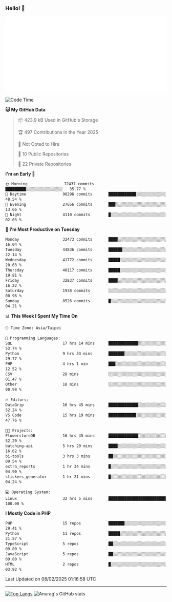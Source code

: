 ### Hello! 👋

![Metrics](/metrics.classic.svg)

<!--START_SECTION:waka-->
![Code Time](http://img.shields.io/badge/Code%20Time-2%2C319%20hrs%208%20mins-blue)

**🐱 My GitHub Data** 

> 📦 423.9 kB Used in GitHub's Storage 
 > 
> 🏆 497 Contributions in the Year 2025
 > 
> 🚫 Not Opted to Hire
 > 
> 📜 10 Public Repositories 
 > 
> 🔑 22 Private Repositories 
 > 
**I'm an Early 🐤** 

```text
🌞 Morning                72437 commits       █████████░░░░░░░░░░░░░░░░   35.77 % 
🌆 Daytime                98296 commits       ████████████░░░░░░░░░░░░░   48.54 % 
🌃 Evening                27656 commits       ███░░░░░░░░░░░░░░░░░░░░░░   13.66 % 
🌙 Night                  4110 commits        █░░░░░░░░░░░░░░░░░░░░░░░░   02.03 % 
```
📅 **I'm Most Productive on Tuesday** 

```text
Monday                   32473 commits       ████░░░░░░░░░░░░░░░░░░░░░   16.04 % 
Tuesday                  44836 commits       ██████░░░░░░░░░░░░░░░░░░░   22.14 % 
Wednesday                41772 commits       █████░░░░░░░░░░░░░░░░░░░░   20.63 % 
Thursday                 40117 commits       █████░░░░░░░░░░░░░░░░░░░░   19.81 % 
Friday                   32837 commits       ████░░░░░░░░░░░░░░░░░░░░░   16.22 % 
Saturday                 1938 commits        ░░░░░░░░░░░░░░░░░░░░░░░░░   00.96 % 
Sunday                   8526 commits        █░░░░░░░░░░░░░░░░░░░░░░░░   04.21 % 
```


📊 **This Week I Spent My Time On** 

```text
🕑︎ Time Zone: Asia/Taipei

💬 Programming Languages: 
SQL                      17 hrs 14 mins      █████████████░░░░░░░░░░░░   53.74 % 
Python                   9 hrs 33 mins       ███████░░░░░░░░░░░░░░░░░░   29.77 % 
PHP                      4 hrs 1 min         ███░░░░░░░░░░░░░░░░░░░░░░   12.52 % 
CSV                      28 mins             ░░░░░░░░░░░░░░░░░░░░░░░░░   01.47 % 
Other                    18 mins             ░░░░░░░░░░░░░░░░░░░░░░░░░   00.98 % 

🔥 Editors: 
DataGrip                 16 hrs 45 mins      █████████████░░░░░░░░░░░░   52.24 % 
VS Code                  15 hrs 19 mins      ████████████░░░░░░░░░░░░░   47.76 % 

🐱‍💻 Projects: 
FlowerstoreDB            16 hrs 45 mins      █████████████░░░░░░░░░░░░   52.20 % 
batching-api             5 hrs 20 mins       ████░░░░░░░░░░░░░░░░░░░░░   16.62 % 
bi-tools                 3 hrs 3 mins        ██░░░░░░░░░░░░░░░░░░░░░░░   09.54 % 
extra_reports            1 hr 34 mins        █░░░░░░░░░░░░░░░░░░░░░░░░   04.90 % 
stickers_generator       1 hr 21 mins        █░░░░░░░░░░░░░░░░░░░░░░░░   04.24 % 

💻 Operating System: 
Linux                    32 hrs 5 mins       █████████████████████████   100.00 % 
```

**I Mostly Code in PHP** 

```text
PHP                      15 repos            ███████░░░░░░░░░░░░░░░░░░   29.41 % 
Python                   11 repos            █████░░░░░░░░░░░░░░░░░░░░   21.57 % 
TypeScript               5 repos             ██░░░░░░░░░░░░░░░░░░░░░░░   09.80 % 
JavaScript               5 repos             ██░░░░░░░░░░░░░░░░░░░░░░░   09.80 % 
HTML                     2 repos             █░░░░░░░░░░░░░░░░░░░░░░░░   03.92 % 
```




 Last Updated on 08/02/2025 01:16:58 UTC
<!--END_SECTION:waka-->

<hr>

<span style="display:inline-block">[![Top Langs](https://github-readme-stats.vercel.app/api/top-langs/?username=maureendadap&layout=compact&theme=transparent)](https://github.com/anuraghazra/github-readme-stats)</span>
<span style="display:inline-block">![Anurag's GitHub stats](https://github-readme-stats.vercel.app/api?username=maureendadap&show_icons=true&theme=transparent&count_private=true)</span>

<!--
**MaureenDadap/maureendadap** is a ✨ _special_ ✨ repository because its `README.md` (this file) appears on your GitHub profile.

Here are some ideas to get you started:

- 🔭 I’m currently working on ...
- 🌱 I’m currently learning ...
- 👯 I’m looking to collaborate on ...
- 🤔 I’m looking for help with ...
- 💬 Ask me about ...
- 📫 How to reach me: ...
- 😄 Pronouns: ...
- ⚡ Fun fact: ...
-->

